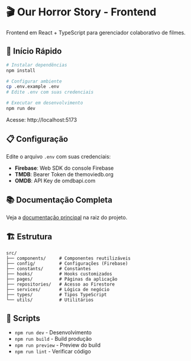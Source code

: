 # 🎬 Our Horror Story - Frontend

Frontend em React + TypeScript para gerenciador colaborativo de filmes.

## 🚀 Início Rápido

```bash
# Instalar dependências
npm install

# Configurar ambiente
cp .env.example .env
# Edite .env com suas credenciais

# Executar em desenvolvimento
npm run dev
```

Acesse: http://localhost:5173

## 📋 Configuração

Edite o arquivo `.env` com suas credenciais:

- **Firebase**: Web SDK do console Firebase
- **TMDB**: Bearer Token de themoviedb.org
- **OMDB**: API Key de omdbapi.com

## 📚 Documentação Completa

Veja a [documentação principal](../../README.md) na raiz do projeto.

## 🏗️ Estrutura

```
src/
├── components/     # Componentes reutilizáveis
├── config/         # Configurações (Firebase)
├── constants/      # Constantes
├── hooks/          # Hooks customizados
├── pages/          # Páginas da aplicação
├── repositories/   # Acesso ao Firestore
├── services/       # Lógica de negócio
├── types/          # Tipos TypeScript
└── utils/          # Utilitários
```

## 📡 Scripts

- `npm run dev` - Desenvolvimento
- `npm run build` - Build produção
- `npm run preview` - Preview do build
- `npm run lint` - Verificar código


